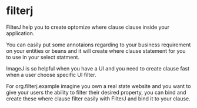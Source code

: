 # filterj

FilterJ help you to create optomize where clause clause inside your application.

You can easily put some annotaions regarding to your business requirement on your entities or beans and it will create where clause statement for you to use in your select statment.

ImageJ is so helpful when you have a UI and you need to create clause fast when a user choose specific UI filter.

For org.filterj.example imagine you own a real state website and you want to give your users the ability to filter their desired property, you can bind and create these where clause filter easily with FilterJ and bind it to your clause.
